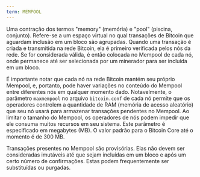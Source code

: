 ```yaml
---
term: MEMPOOL
---
```


Uma contração dos termos "memory" (memória) e "pool" (piscina, conjunto). Refere-se a um espaço virtual no qual transações de Bitcoin que aguardam inclusão em um bloco são agrupadas. Quando uma transação é criada e transmitida na rede Bitcoin, ela é primeiro verificada pelos nós da rede. Se for considerada válida, é então colocada no Mempool de cada nó, onde permanece até ser selecionada por um minerador para ser incluída em um bloco.

É importante notar que cada nó na rede Bitcoin mantém seu próprio Mempool, e, portanto, pode haver variações no conteúdo do Mempool entre diferentes nós em qualquer momento dado. Notavelmente, o parâmetro `maxmempool` no arquivo `bitcoin.conf` de cada nó permite que os operadores controlem a quantidade de RAM (memória de acesso aleatório) que seu nó usará para armazenar transações pendentes no Mempool. Ao limitar o tamanho do Mempool, os operadores de nós podem impedir que ele consuma muitos recursos em seu sistema. Este parâmetro é especificado em megabytes (MB). O valor padrão para o Bitcoin Core até o momento é de 300 MB.

Transações presentes no Mempool são provisórias. Elas não devem ser consideradas imutáveis até que sejam incluídas em um bloco e após um certo número de confirmações. Estas podem frequentemente ser substituídas ou purgadas.
